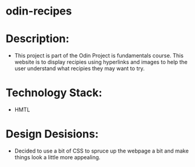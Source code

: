 # odin-recipes

# Description:
- This project is part of the Odin Project is fundamentals course. This website is to display recipies using hyperlinks and images to help the user understand what recipies they may want to try.

# Technology Stack:
- HMTL

# Design Desisions:
- Decided to use a bit of CSS to spruce up the webpage a bit and make things look a little more appealing.
